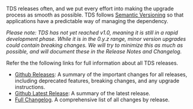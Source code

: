 TDS releases often, and we put every effort into making the upgrade process as smooth as possible. TDS follows 
[Semantic Versioning](http://semver.org/) so that applications have a predictable way of managing the dependency.

*Please note: TDS has not yet reached v1.0, meaning it is still in a rapid development phase. While it is in 
the 0.y.z range, minor version upgrades could contain breaking changes. We will try to minimize this as much as possible,
and will document these in the Release Notes and Changelog.*

Refer the the following links for full information about all TDS releases.
 
* [Github Releases](https://github.com/telusdigital/tds/releases): A summary of the important changes for all releases, 
including deprecated features, breaking changes, and any upgrade instructions.
* [Github Latest Release](https://github.com/telusdigital/tds/releases/latest): A summary of the latest release.
* [Full Changelog](https://github.com/telusdigital/tds/blob/master/CHANGELOG.md). A comprehensive list of all changes by release.
